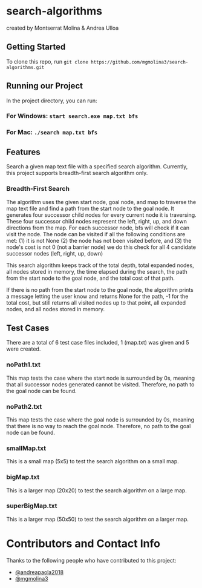 # search-algorithms

created by Montserrat Molina & Andrea Ulloa

## Getting Started

To clone this repo, run `git clone https://github.com/mgmolina3/search-algorithms.git`

## Running our Project

In the project directory, you can run:

### For Windows: `start search.exe map.txt bfs`

### For Mac: `./search map.txt bfs`

## Features

Search a given map text file with a specified search algorithm. Currently, this project supports breadth-first search algorithm only.

### Breadth-First Search

The algorithm uses the given start node, goal node, and map to traverse the map text file and find a path from the start node to the goal node. It generates four successor child nodes for every current node it is traversing. These four successor child nodes represent the left, right, up, and down directions from the map. For each successor node, bfs will check if it can visit the node. The node can be visited if all the following conditions are met:
(1) it is not None
(2) the node has not been visited before, and
(3) the node's cost is not 0 (not a barrier node) we do this check for all 4 candidate successor nodes (left, right, up, down)

This search algorithm keeps track of the total depth, total expanded nodes, all nodes stored in memory, the time elapsed during the search, the path from the start node to the goal node, and the total cost of that path.

If there is no path from the start node to the goal node, the algorithm prints a message letting the user know and returns None for the path, -1 for the total cost, but still returns all visited nodes up to that point, all expanded nodes, and all nodes stored in memory.

## Test Cases

There are a total of 6 test case files included, 1 (map.txt) was given and 5 were created.

### noPath1.txt

This map tests the case where the start node is surrounded by 0s, meaning that all successor nodes generated cannot be visited. Therefore, no path to the goal node can be found.

### noPath2.txt

This map tests the case where the goal node is surrounded by 0s, meaning that there is no way to reach the goal node. Therefore, no path to the goal node can be found.

### smallMap.txt

This is a small map (5x5) to test the search algorithm on a small map.

### bigMap.txt

This is a larger map (20x20) to test the search algorithm on a large map.

### superBigMap.txt

This is a larger map (50x50) to test the search algorithm on a larger map.

# Contributors and Contact Info

Thanks to the following people who have contributed to this project:

- [@andreapaola2018](https://github.com/andreapaola2018)
- [@mgmolina3](https://github.com/mgmolina3)
